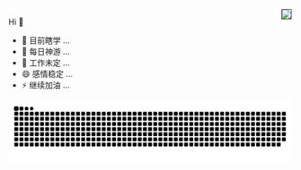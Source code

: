 <img align="right" style="border: solid 1px #30363d" src="https://github-readme-stats.vercel.app/api?username=xxxcrel&show_icons=true&icon_color=27d545&text_color=56a2f9&bg_color=320,FFF886,F072B6&hide_title=true" />

Hi 👋

- 🔭 目前瞎学 ...
- 🌱 每日神游 ...
- 🤔 工作未定 ...
- 😄 感情稳定 ...
- ⚡ 继续加油 ...

![](https://raw.githubusercontent.com/xxxcrel/xxxcrel/main/assets/github-contribution-grid-snake.svg)
